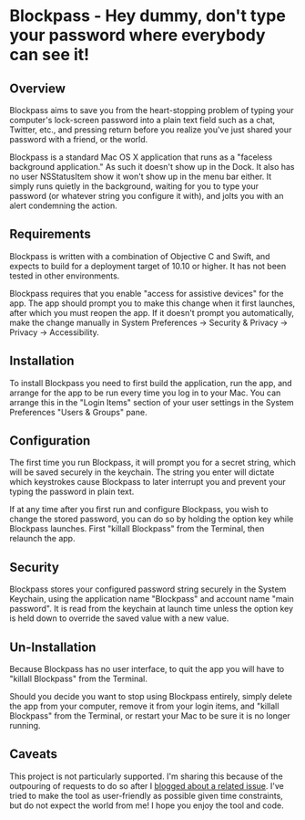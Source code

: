 Blockpass - Hey dummy, don't type your password where everybody can see it!
===========================================================================

Overview
--------

Blockpass aims to save you from the heart-stopping problem of typing your computer's lock-screen password into a plain text field such as a chat, Twitter, etc., and pressing return before you realize you've just shared your password with a friend, or the world.

Blockpass is a standard Mac OS X application that runs as a "faceless background application." As such it doesn't show up in the Dock. It also has no user NSStatusItem show it won't show up in the menu bar either. It simply runs quietly in the background, waiting for you to type your password (or whatever string you configure it with), and jolts you with an alert condemning the action.

Requirements
------------

Blockpass is written with a combination of Objective C and Swift, and expects to build for a deployment target of 10.10 or higher. It has not been tested in other environments.

Blockpass requires that you enable "access for assistive devices" for the app. The app should prompt you to make this change when it first launches, after which you must reopen the app. If it doesn't prompt you automatically, make the change manually in System Preferences -> Security & Privacy -> Privacy -> Accessibility.

Installation
------------

To install Blockpass you need to first build the application, run the app, and arrange for the app to be run every time you log in to your Mac. You can arrange this in the "Login Items" section of your user settings in the System Preferences "Users & Groups" pane.

Configuration
-------------

The first time you run Blockpass, it will prompt you for a secret string, which will be saved securely in the keychain. The string you enter will dictate which keystrokes cause Blockpass to later interrupt you and prevent your typing the password in plain text. 

If at any time after you first run and configure Blockpass, you wish to change the stored password, you can do so by holding the option key while Blockpass launches. First "killall Blockpass" from the Terminal, then relaunch the app.

Security
--------

Blockpass stores your configured password string securely in the System Keychain, using the application name "Blockpass" and account name "main password". It is read from the keychain at launch time unless the option key is held down to override the saved value with a new value.

Un-Installation
---------------

Because Blockpass has no user interface, to quit the app you will have to "killall Blockpass" from the Terminal.

Should you decide you want to stop using Blockpass entirely, simply delete the app from your computer, remove it from your login items, and "killall Blockpass" from the Terminal, or restart your Mac to be sure it is no longer running.

Caveats
-------

This project is not particularly supported. I'm sharing this because of the outpouring of requests to do so after I [blogged about a related issue](http://bitsplitting.org/2014/12/09/insecure-keyboard-entry/). I've tried to make the tool as user-friendly as possible given time constraints, but do not expect the world from me! I hope you enjoy the tool and code.
